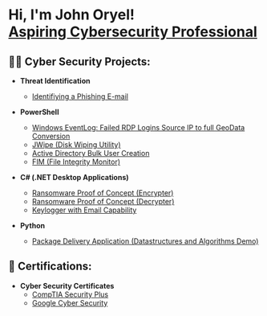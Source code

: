 <h1>Hi, I'm John Oryel! <br/><a href="https://github.com/yelsanity/yelsanity.git"></a> <a href="www.linkedin.com/in/john-oryel-rubi-45ba87233">Aspiring Cybersecurity Professional</a>

<h2>👨‍💻 Cyber Security Projects:</h2>

- <b>Threat Identification</b>
  - [Identifiying a Phishing E-mail](https://github.com/yelsanity/Phishing-E-mail/blob/main/README.md)

- <b>PowerShell</b>
  - [Windows EventLog: Failed RDP Logins Source IP to full GeoData Conversion](https://github.com/joshmadakor1/Sentinel-Lab)
  - [JWipe (Disk Wiping Utility)](https://github.com/joshmadakor1/Jwipe.PowerShell)
  - [Active Directory Bulk User Creation](https://github.com/joshmadakor1/AD_PS)
  - [FIM (File Integrity Monitor)](https://github.com/joshmadakor1/PowerShell-Integrity-FIM)
- <b>C# (.NET Desktop Applications)</b>
  - [Ransomware Proof of Concept (Encrypter)](https://github.com/joshmadakor1/EncrypterPOC)
  - [Ransomware Proof of Concept (Decrypter)](https://github.com/joshmadakor1/DecrypterPOC)
  - [Keylogger with Email Capability](https://github.com/joshmadakor1/Key-Logger-With-Email)
- <b>Python</b>
  - [Package Delivery Application (Datastructures and Algorithms Demo)](https://github.com/joshmadakor1/Package-Delivery-Pathfinding-Algorithm)
 
<h2> 📜 Certifications:</h2>

- <b> Cyber Security Certificates </b>
  - [CompTIA Security Plus](https://www.credly.com/badges/bb6109e3-b2ac-44a3-89c8-cb561f28a99c)
  - [Google Cyber Security](https://www.credly.com/badges/c02cf71a-3a6e-4f6f-8eb6-dfa4ab9c896c/linked_in?t=s1um5r)


<!--
**joshmadakor1/joshmadakor1** is a ✨ _special_ ✨ repository because its `README.md` (this file) appears on your GitHub profile.

Here are some ideas to get you started:

- 🔭 I’m currently working on ...
- 🌱 I’m currently learning ...
- 👯 I’m looking to collaborate on ...
- 🤔 I’m looking for help with ...
- 💬 Ask me about ...
- 📫 How to reach me: ...
- 😄 Pronouns: ...
- ⚡ Fun fact: ...
-->
